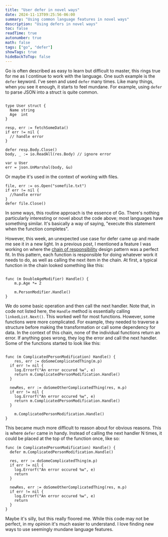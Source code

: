 ```yaml
---
title: "User defer in novel ways"
date: 2024-11-13T09:25:56-06:00
summary: "Using common language features in novel ways"
description: "Using defers in novel ways"
toc: false
readTime: true
autonumber: true
math: false
tags: ["go", "defer"]
showTags: true
hideBackToTop: false
---
```


Go is often described as easy to learn but difficult to master, this rings true for me as I continue to work with the language. One such example is the `defer` keyword. I've seen and used `defer` many times. Like many things, when you see it enough, it starts to feel mundane. For example, using `defer` to parse JSON into a struct is quite common.

```golang

type User struct {
  Name string
  Age  int
}

resp, err := fetchSomeData()
if err != nil {
  // handle error
}

defer resp.Body.Close()
body, _ := io.ReadAll(res.Body) // ignore error

var u User
err = json.UnMarshal(body, &u)

```

Or maybe it's used in the context of working with files.

```golang
file, err := os.Open("somefile.txt")
if err != nil {
  //handle error
}
defer file.Close()

```
In some ways, this routine approach is the essence of Go. There's nothing particularly interesting or novel about the code above; most languages have something similar. It's basically a way of saying, "execute this statement when the function completes".

However, this week, an unexpected use case for defer came up and made me see it in a new light. In a previous post, I mentioned a feature I was working on where the [chain of responsibility](https://en.wikipedia.org/wiki/Chain-of-responsibility_pattern) design pattern was a perfect fit. In this pattern, each function is responsible for doing whatever work it needs to do, as well as calling the next item in the chain. At first, a typical function in the chain looked something like this:

```golang

func (m DoubleAgeModifier) Handle() {
	m.p.Age *= 2

	m.PersonModifier.Handle()
}

```
We do some basic operation and then call the next handler. Note that, in code not listed here, the `Handle` method is essentially calling `linkedList.Next()`. This worked well for most functions. However, some functions were more complicated. For example, they needed to traverse a structure before making the transformation or call some dependency for data. In the context of this chain, none of the individual functions return an error. If anything goes wrong, they log the error and call the next handler. Some of the functions started to look like this:

```golang

func (m ComplicatedPersonModification) Handle() {
	res, err := doSomeComplicatedThing(m.p)
  if err != nil {
    log.Errorf("An error occured %w", e)
    return m.ComplicatedPersonModification.Handle()
  }

  newRes, err := doSomeOtherComplicatedThing(res, m.p)
  if err != nil {
    log.Errorf("An error occured %w", e)
    return m.ComplicatedPersonModification.Handle()
  }

	m.ComplicatedPersonModification.Handle()
}

```

This became much more difficult to reason about for obvious reasons. This is where `defer` came in handy. Instead of calling the next handler N times, it could be placed at the top of the function once, like so:

```golang
func (m ComplicatedPersonModification) Handle() {
  defer m.ComplicatedPersonModification.Handle()

  res, err := doSomeComplicatedThing(m.p)
  if err != nil {
    log.Errorf("An error occured %w", e)
    return
  }

  newRes, err := doSomeOtherComplicatedThing(res, m.p)
  if err != nil {
    log.Errorf("An error occured %w", e)
    return
  }
}
```

Maybe it's silly, but this really floored me. While this code may not be perfect, in my opinion it's much easier to understand. I love finding new ways to use seemingly mundane language features.
